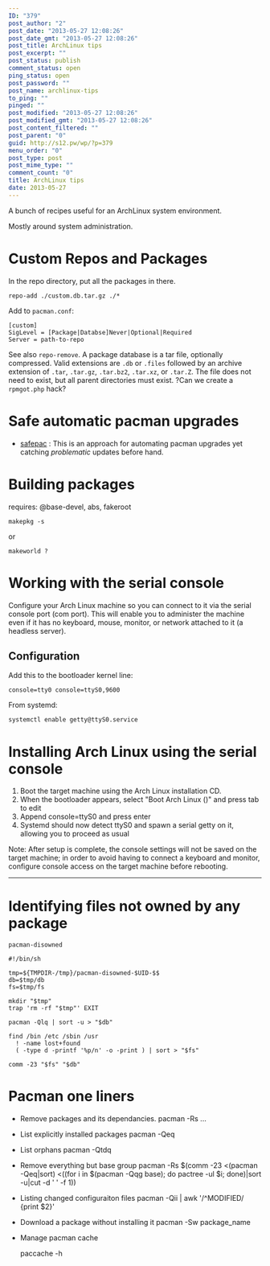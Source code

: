 ```yaml
---
ID: "379"
post_author: "2"
post_date: "2013-05-27 12:08:26"
post_date_gmt: "2013-05-27 12:08:26"
post_title: ArchLinux tips
post_excerpt: ""
post_status: publish
comment_status: open
ping_status: open
post_password: ""
post_name: archlinux-tips
to_ping: ""
pinged: ""
post_modified: "2013-05-27 12:08:26"
post_modified_gmt: "2013-05-27 12:08:26"
post_content_filtered: ""
post_parent: "0"
guid: http://s12.pw/wp/?p=379
menu_order: "0"
post_type: post
post_mime_type: ""
comment_count: "0"
title: ArchLinux tips
date: 2013-05-27
---
```


A bunch of recipes useful for an ArchLinux system environment.

Mostly around system administration.

# Custom Repos and Packages

In the repo directory, put all the packages in there.

```
repo-add ./custom.db.tar.gz ./*

```

Add to `pacman.conf`:

```
[custom]
SigLevel = [Package|Databse]Never|Optional|Required
Server = path-to-repo

```

See also `repo-remove`. A package database is a tar file, optionally compressed. Valid extensions are `.db` or `.files` followed by an archive extension of `.tar`, `.tar.gz`, `.tar.bz2`, `.tar.xz`, or `.tar.Z`. The file does not need to exist, but all parent directories must exist. ?Can we create a `rpmgot.php` hack?

# Safe automatic pacman upgrades

*   [safepac](https://bbs.archlinux.org/viewtopic.php?id=66822) : This is an approach for automating pacman upgrades yet catching _problematic_ updates before hand.

# Building packages

requires: @base-devel, abs, fakeroot

```
makepkg -s 

```

or

```
makeworld ?

```

# Working with the serial console

Configure your Arch Linux machine so you can connect to it via the serial console port (com port). This will enable you to administer the machine even if it has no keyboard, mouse, monitor, or network attached to it (a headless server).

## Configuration

Add this to the bootloader kernel line:

```
console=tty0 console=ttyS0,9600

```

From systemd:

```
systemctl enable getty@ttyS0.service 

```

# Installing Arch Linux using the serial console

1.  Boot the target machine using the Arch Linux installation CD.
2.  When the bootloader appears, select "Boot Arch Linux ()" and press tab to edit
3.  Append console=ttyS0 and press enter
4.  Systemd should now detect ttyS0 and spawn a serial getty on it, allowing you to proceed as usual

Note: After setup is complete, the console settings will not be saved on the target machine; in order to avoid having to connect a keyboard and monitor, configure console access on the target machine before rebooting.

* * *

# Identifying files not owned by any package

```
pacman-disowned

#!/bin/sh

tmp=${TMPDIR-/tmp}/pacman-disowned-$UID-$$
db=$tmp/db
fs=$tmp/fs

mkdir "$tmp"
trap 'rm -rf "$tmp"' EXIT

pacman -Qlq | sort -u > "$db"

find /bin /etc /sbin /usr 
  ! -name lost+found 
  ( -type d -printf '%p/n' -o -print ) | sort > "$fs"

comm -23 "$fs" "$db"

```

# Pacman one liners

*   Remove packages and its dependancies. pacman -Rs ...
    
*   List explicitly installed packages pacman -Qeq
    
*   List orphans pacman -Qtdq
    
*   Remove everything but base group pacman -Rs $(comm -23 <(pacman -Qeq|sort) <((for i in $(pacman -Qqg base); do pactree -ul $i; done)|sort -u|cut -d ' ' -f 1))
    
*   Listing changed configuraiton files pacman -Qii | awk '/^MODIFIED/ {print $2}'
    
*   Download a package without installing it pacman -Sw package_name
    
*   Manage pacman cache
    
    paccache -h
